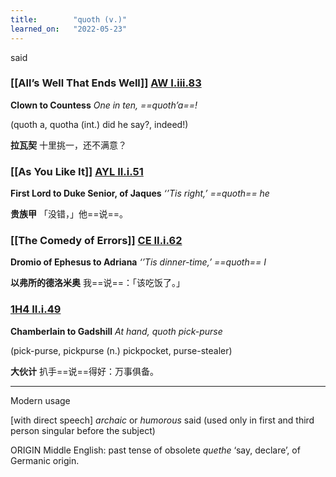 ```yaml
---
title:        "quoth (v.)"
learned_on:   "2022-05-23"
---
```


said

### [[All’s Well That Ends Well]] [AW I.iii.83](https://www.shakespeareswords.com/Public/Play.aspx?Act=1&Scene=3&WorkId=30#220646) 

**Clown to Countess** *One in ten, ==quoth’a==!*

(quoth a, quotha (int.) did he say?, indeed!)

**拉瓦契** 十里挑一，还不满意？

### [[As You Like It]] [AYL II.i.51](https://www.shakespeareswords.com/Public/Play.aspx?Act=2&Scene=1&WorkId=26#205408) 

**First Lord to Duke Senior, of Jaques** *‘’Tis right,’ ==quoth== he*

**贵族甲** 「没错，」他==说==。

### [[The Comedy of Errors]] [CE II.i.62](https://www.shakespeareswords.com/Public/Play.aspx?Act=2&Scene=1&WorkId=1#112689) 

**Dromio of Ephesus to Adriana** *‘’Tis dinner-time,’ ==quoth== I*

**以弗所的德洛米奥** 我==说==：「该吃饭了。」

### [1H4 II.i.49](https://www.shakespeareswords.com/Public/Play.aspx?Act=2&Scene=1&WorkId=33#233193) 

**Chamberlain to Gadshill** *At hand, quoth pick-purse*

(pick-purse, pickpurse (n.) pickpocket, purse-stealer)

**大伙计** 扒手==说==得好：万事俱备。

-----

Modern usage

\[with direct speech\] *archaic* or *humorous* said (used only in first and third person singular before the subject)

ORIGIN Middle English: past tense of obsolete *quethe* ‘say, declare’, of Germanic origin.